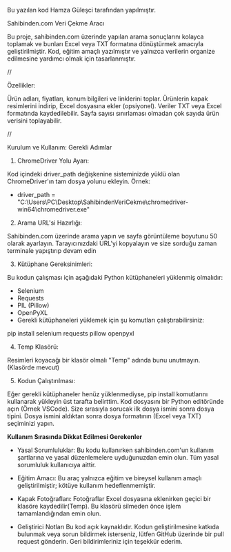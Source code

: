Bu yazılan kod Hamza Güleşci tarafından yapılmıştır.

Sahibinden.com Veri Çekme Aracı

Bu proje, sahibinden.com üzerinde yapılan arama sonuçlarını kolayca toplamak ve bunları Excel veya TXT formatına dönüştürmek amacıyla geliştirilmiştir.
Kod, eğitim amaçlı yazılmıştır ve yalnızca verilerin organize edilmesine yardımcı olmak için tasarlanmıştır.

//

Özellikler:

Ürün adları, fiyatları, konum bilgileri ve linklerini toplar.
Ürünlerin kapak resimlerini indirip, Excel dosyasına ekler (opsiyonel).
Veriler TXT veya Excel formatında kaydedilebilir.
Sayfa sayısı sınırlaması olmadan çok sayıda ürün verisini toplayabilir.

//

Kurulum ve Kullanım:
Gerekli Adımlar

1) ChromeDriver Yolu Ayarı:

Kod içindeki driver_path değişkenine sisteminizde yüklü olan ChromeDriver'ın tam dosya yolunu ekleyin.
Örnek:

* driver_path = "C:\\Users\\PC\\Desktop\\SahibindenVeriCekme\\chromedriver-win64\\chromedriver.exe"

2) Arama URL'si Hazırlığı:

Sahibinden.com üzerinde arama yapın ve sayfa görüntüleme boyutunu 50 olarak ayarlayın.
Tarayıcınızdaki URL'yi kopyalayın ve size sorduğu zaman terminale yapıştırıp devam edin

3) Kütüphane Gereksinimleri:

Bu kodun çalışması için aşağıdaki Python kütüphaneleri yüklenmiş olmalıdır:

* Selenium
* Requests
* PIL (Pillow)
* OpenPyXL
* Gerekli kütüphaneleri yüklemek için şu komutları çalıştırabilirsiniz:

pip install selenium requests pillow openpyxl

4) Temp Klasörü:

Resimleri koyacağı bir klasör olmalı "Temp" adında bunu unutmayın. (Klasörde mevcut)

5) Kodun Çalıştırılması:

Eğer gerekli kütüphaneler henüz yüklenmediyse, pip install komutlarını kullanarak yükleyin üst tarafta belirttim.
Kod dosyasını bir Python editöründe açın (Örnek VSCode).
Size sırasıyla sorucak ilk dosya ismini sonra dosya tipini.
Dosya ismini aldıktan sonra dosya formatının (Excel veya TXT) seçiminizi yapın.

**Kullanım Sırasında Dikkat Edilmesi Gerekenler**

* Yasal Sorumluluklar:
Bu kodu kullanırken sahibinden.com'un kullanım şartlarına ve yasal düzenlemelere uyduğunuzdan emin olun. Tüm yasal sorumluluk kullanıcıya aittir.

* Eğitim Amacı:
Bu araç yalnızca eğitim ve bireysel kullanım amaçlı geliştirilmiştir; kötüye kullanım hedeflenmemiştir.

* Kapak Fotoğrafları:
Fotoğraflar Excel dosyasına eklenirken geçici bir klasöre kaydedilir(Temp). Bu klasörü silmeden önce işlem tamamlandığından emin olun.

* Geliştirici Notları
Bu kod açık kaynaklıdır. Kodun geliştirilmesine katkıda bulunmak veya sorun bildirmek isterseniz, lütfen GitHub üzerinde bir pull request gönderin.
Geri bildirimleriniz için teşekkür ederim.
